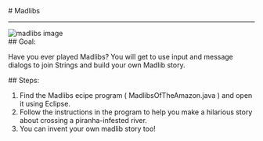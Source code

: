 <body>
<div id="wrap">
<div id="main">
<div id="recipeLeftColumn">
# Madlibs

<hr/>
<img alt="madlibs image" src="images/madlibs.png"/>
<div id="recipeGoal">
## Goal:


Have you ever played Madlibs? You will get to use input and message dialogs to join Strings and build your own Madlib story.

</div>
</div>
<div id="recipeRightColumn">
<div id="recipeSteps">
## Steps:

<ol id="stepList">
<li>Find the Madlibs ecipe program ( MadlibsOfTheAmazon.java ) and open it using Eclipse.
                                </li>
<li>Follow the instructions in the program to help you make a hilarious story about crossing a piranha-infested river.
                                </li>
<li>You can invent your own madlib story too!</li>
</ol>
<div style="clear:both;"></div>
</div>
</div>
</div>
</div>
<div id="footer">

</div>
</body>